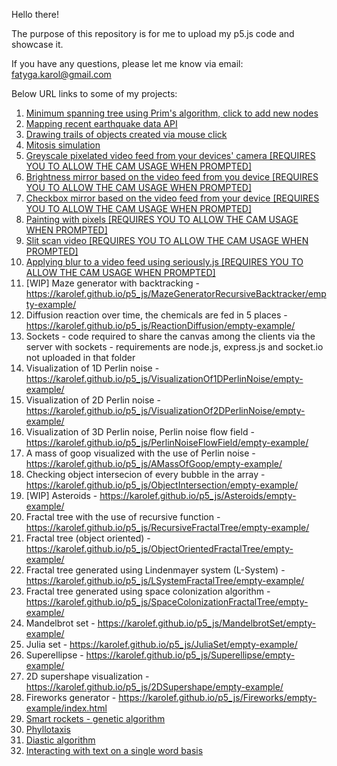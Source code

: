 Hello there!

The purpose of this repository is for me to upload my p5.js code and showcase it.

If you have any questions, please let me know via email: fatyga.karol@gmail.com

Below URL links to some of my projects:
1. [Minimum spanning tree using Prim's algorithm, click to add new nodes](https://karolef.github.io/p5_js/MinimumSpanningTree/index.html)
2. [Mapping recent earthquake data API](https://karolef.github.io/p5_js/MappingEarthquakeAPI/empty-example/)
3. [Drawing trails of objects created via mouse click](https://karolef.github.io/p5_js/DrawingObjectTrails/empty-example/index.html)
4. [Mitosis simulation](https://karolef.github.io/p5_js/MitosisSimulation/empty-example/index.html)
5. [Greyscale pixelated video feed from your devices' camera [REQUIRES YOU TO ALLOW THE CAM USAGE WHEN PROMPTED]](https://karolef.github.io/p5_js/GreyscalePixelatedVideoFeed/empty-example/index.html)
6. [Brightness mirror based on the video feed from you device [REQUIRES YOU TO ALLOW THE CAM USAGE WHEN PROMPTED]](https://karolef.github.io/p5_js/BrightnessMirror/empty-example/index.html)
7. [Checkbox mirror based on the video feed from your device [REQUIRES YOU TO ALLOW THE CAM USAGE WHEN PROMPTED]](https://karolef.github.io/p5_js/CheckboxMirror/empty-example/index.html)
8. [Painting with pixels [REQUIRES YOU TO ALLOW THE CAM USAGE WHEN PROMPTED]](https://karolef.github.io/p5_js/PaintingWithPixels/empty-example/index.html)
9. [Slit scan video [REQUIRES YOU TO ALLOW THE CAM USAGE WHEN PROMPTED]](https://karolef.github.io/p5_js/SlitScanVideo/empty-example/index.html)
10. [Applying blur to a video feed using seriously.js [REQUIRES YOU TO ALLOW THE CAM USAGE WHEN PROMPTED]](https://karolef.github.io/p5_js/BlurWithSeriouslyJs/empty-example/index.html)
11. [WIP] Maze generator with backtracking - https://karolef.github.io/p5_js/MazeGeneratorRecursiveBacktracker/empty-example/
12. Diffusion reaction over time, the chemicals are fed in 5 places - https://karolef.github.io/p5_js/ReactionDiffusion/empty-example/
13. Sockets - code required to share the canvas among the clients via the server with sockets - requirements are node.js, express.js and socket.io not uploaded in that folder
14. Visualization of 1D Perlin noise - https://karolef.github.io/p5_js/VisualizationOf1DPerlinNoise/empty-example/
15. Visualization of 2D Perlin noise - https://karolef.github.io/p5_js/VisualizationOf2DPerlinNoise/empty-example/
16. Visualization of 3D Perlin noise, Perlin noise flow field - https://karolef.github.io/p5_js/PerlinNoiseFlowField/empty-example/
17. A mass of goop visualized with the use of Perlin noise - https://karolef.github.io/p5_js/AMassOfGoop/empty-example/
18. Checking object intersecion of every bubble in the array - https://karolef.github.io/p5_js/ObjectIntersection/empty-example/
19. [WIP] Asteroids - https://karolef.github.io/p5_js/Asteroids/empty-example/
20. Fractal tree with the use of recursive function - https://karolef.github.io/p5_js/RecursiveFractalTree/empty-example/
21. Fractal tree (object oriented) - https://karolef.github.io/p5_js/ObjectOrientedFractalTree/empty-example/
22. Fractal tree generated using Lindenmayer system (L-System) - https://karolef.github.io/p5_js/LSystemFractalTree/empty-example/
23. Fractal tree generated using space colonization algorithm - https://karolef.github.io/p5_js/SpaceColonizationFractalTree/empty-example/
24. Mandelbrot set - https://karolef.github.io/p5_js/MandelbrotSet/empty-example/
25. Julia set - https://karolef.github.io/p5_js/JuliaSet/empty-example/
26. Superellipse - https://karolef.github.io/p5_js/Superellipse/empty-example/
26. 2D supershape visualization - https://karolef.github.io/p5_js/2DSupershape/empty-example/
27. Fireworks generator - https://karolef.github.io/p5_js/Fireworks/empty-example/index.html
28. [Smart rockets - genetic algorithm](https://karolef.github.io/p5_js/SmartRockets/empty-example/index.html)
29. [Phyllotaxis](https://karolef.github.io/p5_js/Phyllotaxis/empty-example/)
30. [Diastic algorithm](https://karolef.github.io/p5_js/DiasticAlgorithm/empty-example/index.html)
31. [Interacting with text on a single word basis](https://karolef.github.io/p5_js/InteractionWithText/empty-example/index.html)
